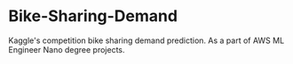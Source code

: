 # Bike-Sharing-Demand
Kaggle's competition bike sharing demand prediction. As a part of AWS ML Engineer Nano degree projects.
